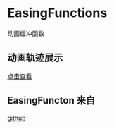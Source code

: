 <!--
 * @Author: luzhongk@126.com
 * @Date: 2020-07-04 19:45:50
-->

# EasingFunctions

动画缓冲函数

## 动画轨迹展示

[点击查看](https://kuan1.github.io/EasingFunctions/)

## EasingFuncton 来自

[github](https://gist.github.com/gre/1650294)
